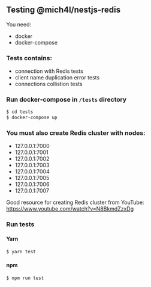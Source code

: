 ## Testing @mich4l/nestjs-redis
You need:
- docker
- docker-compose

### Tests contains:
- connection with Redis tests
- client name duplication error tests
- connections collistion tests

### Run docker-compose in `/tests` directory
```bash
$ cd tests
$ docker-compose up
```

### You must also create Redis cluster with nodes:
 - 127.0.0.1:7000
 - 127.0.0.1:7001
 - 127.0.0.1:7002
 - 127.0.0.1:7003
 - 127.0.0.1:7004
 - 127.0.0.1:7005
 - 127.0.0.1:7006
 - 127.0.0.1:7007

Good resource for creating Redis cluster from YouTube: https://www.youtube.com/watch?v=N8BkmdZzxDg

### Run tests
#### Yarn
```bash
$ yarn test
```

#### npm
```bash
$ npm run test
```
